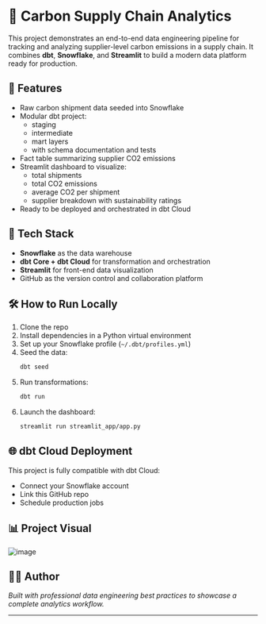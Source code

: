 # 🌿 Carbon Supply Chain Analytics

This project demonstrates an end-to-end data engineering pipeline for tracking and analyzing supplier-level carbon emissions in a supply chain. It combines **dbt**, **Snowflake**, and **Streamlit** to build a modern data platform ready for production.

## 📌 Features

- Raw carbon shipment data seeded into Snowflake
- Modular dbt project:
  - staging
  - intermediate
  - mart layers
  - with schema documentation and tests
- Fact table summarizing supplier CO2 emissions
- Streamlit dashboard to visualize:
  - total shipments
  - total CO2 emissions
  - average CO2 per shipment
  - supplier breakdown with sustainability ratings
- Ready to be deployed and orchestrated in dbt Cloud

## 🚀 Tech Stack

- **Snowflake** as the data warehouse
- **dbt Core + dbt Cloud** for transformation and orchestration
- **Streamlit** for front-end data visualization
- GitHub as the version control and collaboration platform

## 🛠️ How to Run Locally

1. Clone the repo
2. Install dependencies in a Python virtual environment
3. Set up your Snowflake profile (`~/.dbt/profiles.yml`)
4. Seed the data:
    ```bash
    dbt seed
    ```
5. Run transformations:
    ```bash
    dbt run
    ```
6. Launch the dashboard:
    ```bash
    streamlit run streamlit_app/app.py
    ```

## 🌐 dbt Cloud Deployment

This project is fully compatible with dbt Cloud:
- Connect your Snowflake account
- Link this GitHub repo
- Schedule production jobs

## 📊 Project Visual
![image](https://github.com/user-attachments/assets/ef2b0df2-5733-477c-8104-ea1b4e5b36ab)



## 👨‍💻 Author

*Built with professional data engineering best practices to showcase a complete analytics workflow.*

---
